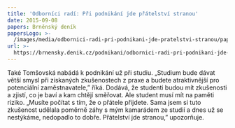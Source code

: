 ```yaml
---
title: 'Odborníci radí: Při podnikání jde přátelství stranou'
date: 2015-09-08
papers: Brněnský deník
papersLogo: >-
  /images/media/odbornici-radi-pri-podnikani-jde-pratelstvi-stranou/papersLogo.png
url: >-
  https://brnensky.denik.cz/podnikani/odbornici-radi-pri-podnikani-jde-pratelstvi-stranou-20150909.html
---
```

Také Tomšovská nabádá k podnikání už při studiu. „Studium bude dávat větší smysl při získaných zkušenostech z praxe a budete atraktivnější pro potenciální zaměstnavatele,” říká. Dodává, že studenti budou mít zkušenosti a zjistí, co je baví a kam chtějí směřovat. Ale student musí mít na paměti riziko. „Musíte počítat s tím, že o přátele přijdete. Sama jsem si tuto zkušenost udělala poměrně záhy s mým kamarádem ze studií a dnes už se nestýkáme, nedopadlo to dobře. Přátelství jde stranou,” upozorňuje.
